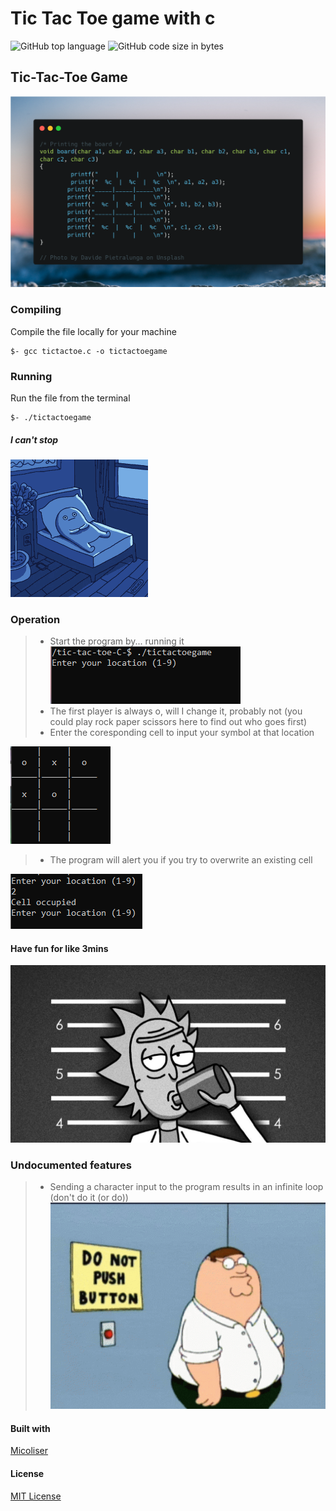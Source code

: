 # Tic Tac Toe game with c
![GitHub top language](https://img.shields.io/github/languages/top/Jesulayomy/tic-tac-toe-C?style=plastic) ![GitHub code size in bytes](https://img.shields.io/github/languages/code-size/Jesulayomy/tic-tac-toe-C?style=plastic)

## Tic-Tac-Toe Game
![the board printer](./resources/board.png)
### Compiling
Compile the file locally for your machine
```command line
$- gcc tictactoe.c -o tictactoegame
```
### Running
Run the file from the terminal
```commandline
$- ./tictactoegame
```
##### I can't stop
![sleepless](./resources/morning-deep-thought.gif)

### Operation
>- Start the program by... running it
![starting lines](./resources/starttcc.PNG)
>- The first player is always o, will I change it, probably not 
 (you could play rock paper scissors here to find out who goes first)
>- Enter the coresponding cell to input your symbol at that location

![inprogress](./resources/play.PNG)
>- The program will alert you if you try to overwrite an existing cell

![occupe](./resources/occupe.PNG)

#### Have fun for like 3mins
![sippp](./resources/rmd2.jpg)

### Undocumented features
>- Sending a character input to the program results in an infinite loop
   (don't do it (or do))
   ![push](./resources/peter-griffin-push.gif)


#### Built with
[Micoliser](https://github.com/micoliser)

#### License
[MIT License](./LICENSE)
